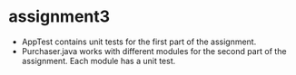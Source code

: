 # assignment3
* AppTest contains unit tests for the first part of the assignment.
* Purchaser.java works with different modules for the second part of the assignment. Each module has a unit test.